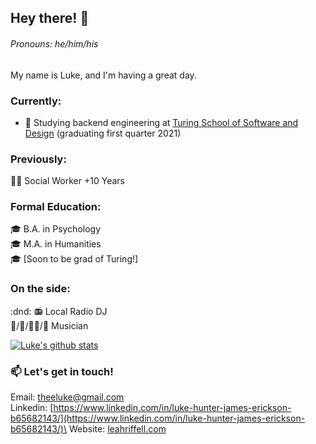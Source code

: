 ## Hey there! 👋
###### Pronouns: he/him/his

My name is Luke, and I'm having a great day.

### Currently:
- 🏫 Studying backend engineering at [Turing School of Software and Design](https://turing.io/) (graduating first quarter 2021)

### Previously:
👨‍💼 Social Worker +10 Years

### Formal Education:
🎓 B.A. in Psychology  
🎓 M.A. in Humanities  
🎓 [Soon to be grad of Turing!]  

### On the side:
:dnd: 
📻 Local Radio DJ  
🥁/🎸/🧑‍🎤/🎹  Musician  

[![Luke's github stats](https://github-readme-stats.vercel.app/api?username=lhje)](https://github.com/lhje/github-readme-stats)

### 📫 Let's get in touch!
Email: theeluke@gmail.com\
Linkedin: [https://www.linkedin.com/in/luke-hunter-james-erickson-b65682143/](https://www.linkedin.com/in/luke-hunter-james-erickson-b65682143/)\
Website: [leahriffell.com](www.leahriffell.com)
<!--
**LHJE/LHJE** is a ✨ _special_ ✨ repository because its `README.md` (this file) appears on your GitHub profile.

Here are some ideas to get you started:

- 🔭 I’m currently working on ...
- 🌱 I’m currently learning ...
- 👯 I’m looking to collaborate on ...
- 🤔 I’m looking for help with ...
- 💬 Ask me about ...
- 📫 How to reach me: ...
- 😄 Pronouns: ...
- ⚡ Fun fact: ...
-->
